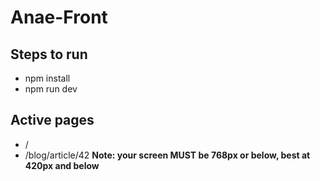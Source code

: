 # Anae-Front
## Steps to run
 - npm install
 - npm run dev
## Active pages
 - /
 - /blog/article/42 **Note: your screen MUST be 768px or below, best at 420px and below**

